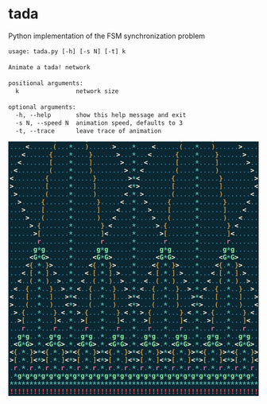 # tada
Python implementation of the FSM synchronization problem

```
usage: tada.py [-h] [-s N] [-t] k

Animate a tada! network

positional arguments:
  k                network size

optional arguments:
  -h, --help       show this help message and exit
  -s N, --speed N  animation speed, defaults to 3
  -t, --trace      leave trace of animation
```

![screenshot](/screenshot.png)
